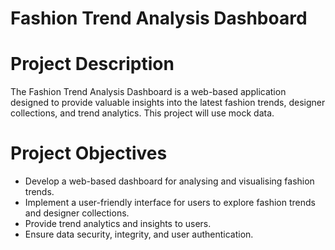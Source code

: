 # Fashion Trend Analysis Dashboard

# Project Description

The Fashion Trend Analysis Dashboard is a web-based application designed to provide valuable insights into the latest fashion trends, designer collections, and trend analytics. This project will use mock data.

# Project Objectives

- Develop a web-based dashboard for analysing and visualising fashion trends.
- Implement a user-friendly interface for users to explore fashion trends and designer collections.
- Provide trend analytics and insights to users.
- Ensure data security, integrity, and user authentication.

